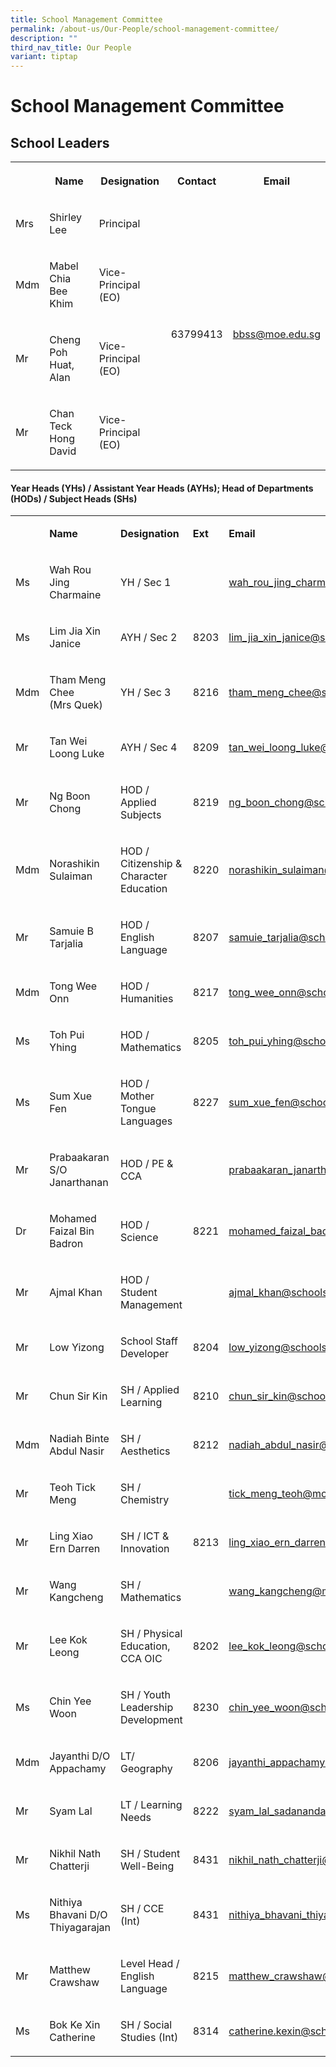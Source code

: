 ```yaml
---
title: School Management Committee
permalink: /about-us/Our-People/school-management-committee/
description: ""
third_nav_title: Our People
variant: tiptap
---
```

<h1>School Management Committee</h1>
<h2>School Leaders</h2>
<table style="minWidth: 125px">
<colgroup>
<col>
<col>
<col>
<col>
<col>
</colgroup>
<tbody>
<tr>
<th rowspan="1" colspan="1">
<p></p>
</th>
<th rowspan="1" colspan="1">
<p>Name</p>
</th>
<th rowspan="1" colspan="1">
<p>Designation</p>
</th>
<th rowspan="1" colspan="1">
<p>Contact</p>
</th>
<th rowspan="1" colspan="1">
<p>Email</p>
</th>
</tr>
<tr>
<td rowspan="1" colspan="1">
<p>Mrs</p>
</td>
<td rowspan="1" colspan="1">
<p>Shirley Lee</p>
</td>
<td rowspan="1" colspan="1">
<p>Principal</p>
</td>
<td rowspan="4" colspan="1">
<p>63799413</p>
</td>
<td rowspan="4" colspan="1">
<p><a href="mailto:bbss@moe.edu.sg" rel="noopener noreferrer nofollow" target="">bbss@moe.edu.sg</a>
</p>
</td>
</tr>
<tr>
<td rowspan="1" colspan="1">
<p>Mdm</p>
</td>
<td rowspan="1" colspan="1">
<p>Mabel Chia Bee Khim</p>
</td>
<td rowspan="1" colspan="1">
<p>Vice-Principal (EO)</p>
</td>
</tr>
<tr>
<td rowspan="1" colspan="1">
<p>Mr</p>
</td>
<td rowspan="1" colspan="1">
<p>Cheng Poh Huat, Alan</p>
</td>
<td rowspan="1" colspan="1">
<p>Vice-Principal (EO)</p>
</td>
</tr>
<tr>
<td rowspan="1" colspan="1">
<p>Mr</p>
</td>
<td rowspan="1" colspan="1">
<p>Chan Teck Hong David</p>
</td>
<td rowspan="1" colspan="1">
<p>Vice-Principal (EO)</p>
</td>
</tr>
</tbody>
</table>
<h4>Year Heads (YHs) / Assistant Year Heads (AYHs); Head of Departments (HODs) / Subject Heads (SHs)</h4>
<table style="minWidth: 125px">
<colgroup>
<col>
<col>
<col>
<col>
<col>
</colgroup>
<tbody>
<tr>
<td rowspan="1" colspan="1">
<p></p>
</td>
<td rowspan="1" colspan="1">
<p><strong>Name</strong>
</p>
</td>
<td rowspan="1" colspan="1">
<p><strong>Designation</strong>
</p>
</td>
<td rowspan="1" colspan="1">
<p><strong>Ext</strong>
</p>
</td>
<td rowspan="1" colspan="1">
<p><strong>Email</strong>
</p>
</td>
</tr>
<tr>
<td rowspan="1" colspan="1">
<p>Ms</p>
</td>
<td rowspan="1" colspan="1">
<p>Wah Rou Jing Charmaine</p>
</td>
<td rowspan="1" colspan="1">
<p>YH / Sec 1</p>
</td>
<td rowspan="1" colspan="1">
<p></p>
</td>
<td rowspan="1" colspan="1">
<p><a href="mailto:wah_rou_jing_charmaine@moe.edu.sg" rel="noopener noreferrer nofollow" target="_blank">wah_rou_jing_charmaine@moe.edu.sg</a>
</p>
</td>
</tr>
<tr>
<td rowspan="1" colspan="1">
<p>Ms</p>
</td>
<td rowspan="1" colspan="1">
<p>Lim Jia Xin Janice</p>
</td>
<td rowspan="1" colspan="1">
<p>AYH / Sec 2</p>
</td>
<td rowspan="1" colspan="1">
<p>8203</p>
</td>
<td rowspan="1" colspan="1">
<p><a href="mailto:lim_jia_xin_janice@schools.gov.sg" rel="noopener noreferrer nofollow" target="_blank">lim_jia_xin_janice@schools.gov.sg</a>
</p>
</td>
</tr>
<tr>
<td rowspan="1" colspan="1">
<p>Mdm</p>
</td>
<td rowspan="1" colspan="1">
<p>Tham Meng Chee
<br>(Mrs Quek)</p>
</td>
<td rowspan="1" colspan="1">
<p>YH / Sec 3</p>
</td>
<td rowspan="1" colspan="1">
<p>8216</p>
</td>
<td rowspan="1" colspan="1">
<p><a href="mailto:tham_meng_chee@schools.gov.sg" rel="noopener noreferrer nofollow" target="_blank">tham_meng_chee@schools.gov.sg</a>
</p>
</td>
</tr>
<tr>
<td rowspan="1" colspan="1">
<p>Mr</p>
</td>
<td rowspan="1" colspan="1">
<p>Tan Wei Loong Luke</p>
</td>
<td rowspan="1" colspan="1">
<p>AYH / Sec 4</p>
</td>
<td rowspan="1" colspan="1">
<p>8209</p>
</td>
<td rowspan="1" colspan="1">
<p><a href="mailto:tan_wei_loong_luke@schools.gov.sg" rel="noopener noreferrer nofollow" target="_blank">tan_wei_loong_luke@schools.gov.sg</a>
</p>
</td>
</tr>
<tr>
<td rowspan="1" colspan="1">
<p>Mr</p>
</td>
<td rowspan="1" colspan="1">
<p>Ng Boon Chong</p>
</td>
<td rowspan="1" colspan="1">
<p>HOD / Applied Subjects</p>
</td>
<td rowspan="1" colspan="1">
<p>8219</p>
</td>
<td rowspan="1" colspan="1">
<p><a href="mailto:ng_boon_chong@schools.gov.sg" rel="noopener noreferrer nofollow" target="_blank">ng_boon_chong@schools.gov.sg</a>
</p>
</td>
</tr>
<tr>
<td rowspan="1" colspan="1">
<p>Mdm</p>
</td>
<td rowspan="1" colspan="1">
<p>Norashikin Sulaiman</p>
</td>
<td rowspan="1" colspan="1">
<p>HOD / Citizenship &amp; Character Education</p>
</td>
<td rowspan="1" colspan="1">
<p>8220</p>
</td>
<td rowspan="1" colspan="1">
<p><a href="mailto:norashikin_sulaiman@schools.gov.sg" rel="noopener noreferrer nofollow" target="_blank">norashikin_sulaiman@schools.gov.sg</a>
</p>
</td>
</tr>
<tr>
<td rowspan="1" colspan="1">
<p>Mr</p>
</td>
<td rowspan="1" colspan="1">
<p>Samuie B Tarjalia</p>
</td>
<td rowspan="1" colspan="1">
<p>HOD / English Language</p>
</td>
<td rowspan="1" colspan="1">
<p>8207</p>
</td>
<td rowspan="1" colspan="1">
<p><a href="mailto:samuie_tarjalia@schools.gov.sg" rel="noopener noreferrer nofollow" target="_blank">samuie_tarjalia@schools.gov.sg</a>
</p>
</td>
</tr>
<tr>
<td rowspan="1" colspan="1">
<p>Mdm</p>
</td>
<td rowspan="1" colspan="1">
<p>Tong Wee Onn</p>
</td>
<td rowspan="1" colspan="1">
<p>HOD / Humanities</p>
</td>
<td rowspan="1" colspan="1">
<p>8217</p>
</td>
<td rowspan="1" colspan="1">
<p><a href="mailto:tong_wee_onn@schools.gov.sg" rel="noopener noreferrer nofollow" target="_blank">tong_wee_onn@schools.gov.sg</a>
</p>
</td>
</tr>
<tr>
<td rowspan="1" colspan="1">
<p>Ms</p>
</td>
<td rowspan="1" colspan="1">
<p>Toh Pui Yhing</p>
</td>
<td rowspan="1" colspan="1">
<p>HOD / Mathematics</p>
</td>
<td rowspan="1" colspan="1">
<p>8205</p>
</td>
<td rowspan="1" colspan="1">
<p><a href="mailto:toh_pui_yhing@schools.gov.sg" rel="noopener noreferrer nofollow" target="_blank">toh_pui_yhing@schools.gov.sg</a>
</p>
</td>
</tr>
<tr>
<td rowspan="1" colspan="1">
<p>Ms</p>
</td>
<td rowspan="1" colspan="1">
<p>Sum Xue Fen</p>
</td>
<td rowspan="1" colspan="1">
<p>HOD / Mother Tongue Languages</p>
</td>
<td rowspan="1" colspan="1">
<p>8227</p>
</td>
<td rowspan="1" colspan="1">
<p><a href="mailto:sum_xue_fen@schools.gov.sg" rel="noopener noreferrer nofollow" target="_blank">sum_xue_fen@schools.gov.sg</a>
</p>
</td>
</tr>
<tr>
<td rowspan="1" colspan="1">
<p>Mr</p>
</td>
<td rowspan="1" colspan="1">
<p>Prabaakaran S/O Janarthanan</p>
</td>
<td rowspan="1" colspan="1">
<p>HOD / PE &amp; CCA</p>
</td>
<td rowspan="1" colspan="1">
<p></p>
</td>
<td rowspan="1" colspan="1">
<p><a href="mailto:prabaakaran_janarthanan@schools.gov.sg" rel="noopener noreferrer nofollow" target="_blank">prabaakaran_janarthanan@schools.gov.sg</a>
</p>
</td>
</tr>
<tr>
<td rowspan="1" colspan="1">
<p>Dr</p>
</td>
<td rowspan="1" colspan="1">
<p>Mohamed Faizal Bin Badron</p>
</td>
<td rowspan="1" colspan="1">
<p>HOD / Science</p>
</td>
<td rowspan="1" colspan="1">
<p>8221</p>
</td>
<td rowspan="1" colspan="1">
<p><a href="mailto:mohamed_faizal_badron@schools.gov.sg" rel="noopener noreferrer nofollow" target="_blank">mohamed_faizal_badron@schools.gov.sg</a>
</p>
</td>
</tr>
<tr>
<td rowspan="1" colspan="1">
<p>Mr</p>
</td>
<td rowspan="1" colspan="1">
<p>Ajmal Khan</p>
</td>
<td rowspan="1" colspan="1">
<p>HOD / Student Management</p>
</td>
<td rowspan="1" colspan="1">
<p></p>
</td>
<td rowspan="1" colspan="1">
<p><a href="mailto:ajmal_khan@schools.gov.sg" rel="noopener noreferrer nofollow" target="_blank">ajmal_khan@schools.gov.sg</a>
</p>
</td>
</tr>
<tr>
<td rowspan="1" colspan="1">
<p>Mr</p>
</td>
<td rowspan="1" colspan="1">
<p>Low Yizong</p>
</td>
<td rowspan="1" colspan="1">
<p>School Staff Developer</p>
</td>
<td rowspan="1" colspan="1">
<p>8204</p>
</td>
<td rowspan="1" colspan="1">
<p><a href="mailto:low_yizong@schools.gov.sg" rel="noopener noreferrer nofollow" target="_blank">low_yizong@schools.gov.sg</a>
</p>
</td>
</tr>
<tr>
<td rowspan="1" colspan="1">
<p>Mr</p>
</td>
<td rowspan="1" colspan="1">
<p>Chun Sir Kin</p>
</td>
<td rowspan="1" colspan="1">
<p>SH / Applied Learning</p>
</td>
<td rowspan="1" colspan="1">
<p>8210</p>
</td>
<td rowspan="1" colspan="1">
<p><a href="mailto:chun_sir_kin@schools.gov.sg" rel="noopener noreferrer nofollow" target="_blank">chun_sir_kin@schools.gov.sg</a>
</p>
</td>
</tr>
<tr>
<td rowspan="1" colspan="1">
<p>Mdm</p>
</td>
<td rowspan="1" colspan="1">
<p>Nadiah Binte Abdul Nasir</p>
</td>
<td rowspan="1" colspan="1">
<p>SH / Aesthetics</p>
</td>
<td rowspan="1" colspan="1">
<p>8212</p>
</td>
<td rowspan="1" colspan="1">
<p><a href="mailto:nadiah_abdul_nasir@schools.gov.sg" rel="noopener noreferrer nofollow" target="_blank">nadiah_abdul_nasir@schools.gov.sg</a>
</p>
</td>
</tr>
<tr>
<td rowspan="1" colspan="1">
<p>Mr</p>
</td>
<td rowspan="1" colspan="1">
<p>Teoh Tick Meng</p>
</td>
<td rowspan="1" colspan="1">
<p>SH / Chemistry</p>
</td>
<td rowspan="1" colspan="1">
<p></p>
</td>
<td rowspan="1" colspan="1">
<p><a href="mailto:tick_meng_teoh@moe.edu.sg" rel="noopener noreferrer nofollow" target="_blank">tick_meng_teoh@moe.edu.sg</a>
</p>
</td>
</tr>
<tr>
<td rowspan="1" colspan="1">
<p>Mr</p>
</td>
<td rowspan="1" colspan="1">
<p>Ling Xiao Ern Darren</p>
</td>
<td rowspan="1" colspan="1">
<p>SH / ICT &amp; Innovation</p>
</td>
<td rowspan="1" colspan="1">
<p>8213</p>
</td>
<td rowspan="1" colspan="1">
<p><a href="mailto:ling_xiao_ern_darren@schools.gov.sg" rel="noopener noreferrer nofollow" target="_blank">ling_xiao_ern_darren@schools.gov.sg</a>
</p>
</td>
</tr>
<tr>
<td rowspan="1" colspan="1">
<p>Mr</p>
</td>
<td rowspan="1" colspan="1">
<p>Wang Kangcheng</p>
</td>
<td rowspan="1" colspan="1">
<p>SH / Mathematics</p>
</td>
<td rowspan="1" colspan="1">
<p></p>
</td>
<td rowspan="1" colspan="1">
<p><a href="mailto:wang_kangcheng@moe.edu.sg" rel="noopener noreferrer nofollow" target="_blank">wang_kangcheng@moe.edu.sg</a>
</p>
</td>
</tr>
<tr>
<td rowspan="1" colspan="1">
<p>Mr</p>
</td>
<td rowspan="1" colspan="1">
<p>Lee Kok Leong</p>
</td>
<td rowspan="1" colspan="1">
<p>SH / Physical Education, CCA OIC</p>
</td>
<td rowspan="1" colspan="1">
<p>8202</p>
</td>
<td rowspan="1" colspan="1">
<p><a href="mailto:lee_kok_leong@schools.gov.sg" rel="noopener noreferrer nofollow" target="_blank">lee_kok_leong@schools.gov.sg</a>
</p>
</td>
</tr>
<tr>
<td rowspan="1" colspan="1">
<p>Ms</p>
</td>
<td rowspan="1" colspan="1">
<p>Chin Yee Woon</p>
</td>
<td rowspan="1" colspan="1">
<p>SH / Youth Leadership Development</p>
</td>
<td rowspan="1" colspan="1">
<p>8230</p>
</td>
<td rowspan="1" colspan="1">
<p><a href="mailto:chin_yee_woon@schools.gov.sg" rel="noopener noreferrer nofollow" target="_blank">chin_yee_woon@schools.gov.sg</a>
</p>
</td>
</tr>
<tr>
<td rowspan="1" colspan="1">
<p>Mdm</p>
</td>
<td rowspan="1" colspan="1">
<p>Jayanthi D/O Appachamy</p>
</td>
<td rowspan="1" colspan="1">
<p>LT/ Geography</p>
</td>
<td rowspan="1" colspan="1">
<p>8206</p>
</td>
<td rowspan="1" colspan="1">
<p><a href="mailto:jayanthi_appachamy@schools.gov.sg" rel="noopener noreferrer nofollow" target="_blank">jayanthi_appachamy@schools.gov.sg</a>
</p>
</td>
</tr>
<tr>
<td rowspan="1" colspan="1">
<p>Mr</p>
</td>
<td rowspan="1" colspan="1">
<p>Syam Lal</p>
</td>
<td rowspan="1" colspan="1">
<p>LT / Learning Needs</p>
</td>
<td rowspan="1" colspan="1">
<p>8222</p>
</td>
<td rowspan="1" colspan="1">
<p><a href="mailto:syam_lal_sadanandan@schools.gov.sg" rel="noopener noreferrer nofollow" target="_blank">syam_lal_sadanandan@schools.gov.sg</a>
</p>
</td>
</tr>
<tr>
<td rowspan="1" colspan="1">
<p>Mr</p>
</td>
<td rowspan="1" colspan="1">
<p>Nikhil Nath Chatterji</p>
</td>
<td rowspan="1" colspan="1">
<p>SH / Student Well-Being</p>
</td>
<td rowspan="1" colspan="1">
<p>8431</p>
</td>
<td rowspan="1" colspan="1">
<p><a href="mailto:nikhil_nath_chatterji@schools.gov.sg" rel="noopener noreferrer nofollow" target="_blank">nikhil_nath_chatterji@schools.gov.sg</a>
</p>
</td>
</tr>
<tr>
<td rowspan="1" colspan="1">
<p>Ms</p>
</td>
<td rowspan="1" colspan="1">
<p>Nithiya Bhavani D/O Thiyagarajan</p>
</td>
<td rowspan="1" colspan="1">
<p>SH / CCE (Int)</p>
</td>
<td rowspan="1" colspan="1">
<p>8431</p>
</td>
<td rowspan="1" colspan="1">
<p><a href="mailto:nithiya_bhavani_thiyagarajan@schools.gov.sg" rel="noopener noreferrer nofollow" target="_blank">nithiya_bhavani_thiyagarajan@schools.gov.sg</a>
</p>
</td>
</tr>
<tr>
<td rowspan="1" colspan="1">
<p>Mr</p>
</td>
<td rowspan="1" colspan="1">
<p>Matthew Crawshaw</p>
</td>
<td rowspan="1" colspan="1">
<p>Level Head / English Language</p>
</td>
<td rowspan="1" colspan="1">
<p>8215</p>
</td>
<td rowspan="1" colspan="1">
<p><a href="mailto:matthew_crawshaw@schools.gov.sg" rel="noopener noreferrer nofollow" target="_blank">matthew_crawshaw@schools.gov.sg</a>
</p>
</td>
</tr>
<tr>
<td rowspan="1" colspan="1">
<p>Ms</p>
</td>
<td rowspan="1" colspan="1">
<p>Bok Ke Xin Catherine</p>
</td>
<td rowspan="1" colspan="1">
<p>SH / Social Studies (Int)</p>
</td>
<td rowspan="1" colspan="1">
<p>8314</p>
</td>
<td rowspan="1" colspan="1">
<p><a href="mailto:catherine.kexin@schools.gov.sg" rel="noopener noreferrer nofollow" target="_blank">catherine.kexin@schools.gov.sg</a>
</p>
</td>
</tr>
</tbody>
</table>
<p></p>